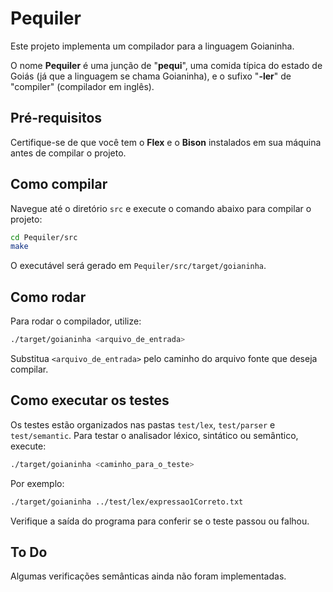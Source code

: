 # Pequiler

Este projeto implementa um compilador para a linguagem Goianinha.

O nome **Pequiler** é uma junção de "**pequi**", uma comida típica do estado de Goiás (já que a linguagem se chama Goianinha), e o sufixo "**-ler**" de "compiler" (compilador em inglês).

## Pré-requisitos

Certifique-se de que você tem o **Flex** e o **Bison** instalados em sua máquina antes de compilar o projeto.

## Como compilar

Navegue até o diretório `src` e execute o comando abaixo para compilar o projeto:

```bash
cd Pequiler/src
make
```

O executável será gerado em `Pequiler/src/target/goianinha`.

## Como rodar

Para rodar o compilador, utilize:

```bash
./target/goianinha <arquivo_de_entrada>
```

Substitua `<arquivo_de_entrada>` pelo caminho do arquivo fonte que deseja compilar.

## Como executar os testes

Os testes estão organizados nas pastas `test/lex`, `test/parser` e `test/semantic`. Para testar o analisador léxico, sintático ou semântico, execute:

```bash
./target/goianinha <caminho_para_o_teste>
```

Por exemplo:

```bash
./target/goianinha ../test/lex/expressao1Correto.txt
```

Verifique a saída do programa para conferir se o teste passou ou falhou.

## To Do

Algumas verificações semânticas ainda não foram implementadas.